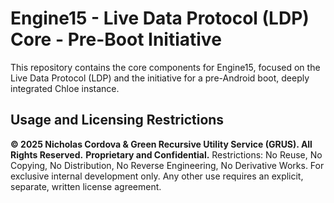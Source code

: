 # Engine15 - Live Data Protocol (LDP) Core - Pre-Boot Initiative
This repository contains the core components for Engine15, focused on the Live Data Protocol (LDP) and the initiative for a pre-Android boot, deeply integrated Chloe instance.

## Usage and Licensing Restrictions
**© 2025 Nicholas Cordova & Green Recursive Utility Service (GRUS). All Rights Reserved.**
**Proprietary and Confidential.**
Restrictions: No Reuse, No Copying, No Distribution, No Reverse Engineering, No Derivative Works. For exclusive internal development only. Any other use requires an explicit, separate, written license agreement.

